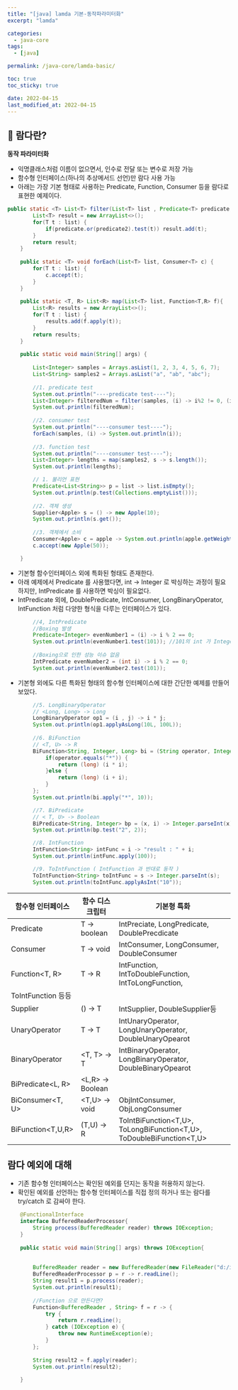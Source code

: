 ```yaml
---
title: "[java] lamda 기본-동작파라미터화"
excerpt: "lamda"

categories:
  - java-core
tags:
  - [java]

permalink: /java-core/lamda-basic/

toc: true
toc_sticky: true

date: 2022-04-15
last_modified_at: 2022-04-15
---
```


## 🦥 람다란?

**동작 파라미터화**
  - 익명클래스처럼 이름이 없으면서, 인수로 전달 또는 변수로 저장 가능
  - 함수형 인터페이스(하나의 추상메서드 선언)만 람다 사용 가능
  - 아래는 가장 기본 형태로 사용하는 Predicate, Function, Consumer 등을 람다로 표현한 예제이다.
  
```java
public static <T> List<T> filter(List<T> list , Predicate<T> predicate, Predicate<T> predicate2){
		List<T> result = new ArrayList<>();
		for(T t : list) {
			if(predicate.or(predicate2).test(t)) result.add(t);
		}
		return result;
	}
	
	public static <T> void forEach(List<T> list, Consumer<T> c) {
		for(T t : list) {
			c.accept(t);
		}
	}
	
	public static <T, R> List<R> map(List<T> list, Function<T,R> f){
		List<R> results = new ArrayList<>();
		for(T t : list) {
			results.add(f.apply(t));
		}
		return results;
	}
	
	public static void main(String[] args) {
		
		List<Integer> samples = Arrays.asList(1, 2, 3, 4, 5, 6, 7);
		List<String> samples2 = Arrays.asList("a", "ab", "abc");
		
		//1. predicate test
		System.out.println("----predicate test----");
		List<Integer> filteredNum = filter(samples, (i) -> i%2 != 0, (i) -> i > 5);
		System.out.println(filteredNum);
		
		//2. consumer test
		System.out.println("----consumer test----");
		forEach(samples, (i) -> System.out.println(i));
		
		//3. function test
		System.out.println("----consumer test----");
		List<Integer> lengths = map(samples2, s -> s.length());
		System.out.println(lengths);

		// 1. 불리언 표현
		Predicate<List<String>> p = list -> list.isEmpty();
		System.out.println(p.test(Collections.emptyList()));
		
		//2. 객체 생성
		Supplier<Apple> s = () -> new Apple(10);
		System.out.println(s.get());
		
		//3. 객체에서 소비
		Consumer<Apple> c = apple -> System.out.println(apple.getWeight());
		c.accept(new Apple(50));

	}
```

  - 기본형 함수인터페이스 외에 특화된 형태도 존재한다.
  - 아래 예제에서 Predicate 를 사용했다면, int -> Integer 로 박싱하는 과정이 필요하지만, IntPredicate 를 사용하면 박싱이 필요없다.
  - IntPredicate 외에, DoublePredicate, IntConsumer, LongBinaryOperator, IntFunction 처럼 다양한 형식을 다루는 인터페이스가 있다.

```java
	    //4, IntPredicate
		//Boxing 발생
		Predicate<Integer> evenNumber1 = (i) -> i % 2 == 0;
		System.out.println(evenNumber1.test(101)); //101의 int 가 Integer로 박싱됨. 
		
		//Boxing으로 인한 성능 이슈 없음
		IntPredicate evenNumber2 = (int i) -> i % 2 == 0;
		System.out.println(evenNumber2.test(101));
```   

  - 기본형 외에도 다른 특화된 형태의 함수형 인터페이스에 대한 간단한 예제를 만들어보았다.

```java
        //5. LongBinaryOperator
		// <Long, Long> -> Long
		LongBinaryOperator op1 = (i , j) -> i * j;
		System.out.println(op1.applyAsLong(10L, 100L));
		
		//6. BiFunction
		// <T, U> -> R
		BiFunction<String, Integer, Long> bi = (String operator, Integer i) -> {
			if(operator.equals("*")) {
				return (long) (i * i);
			}else {
				return (long) (i + i);
			}
		};
		System.out.println(bi.apply("*", 10));

		//7. BiPredicate
		// < T, U> -> Boolean
		BiPredicate<String, Integer> bp = (x, i) -> Integer.parseInt(x) == i;
		System.out.println(bp.test("2", 2));

		//8. IntFunction
		IntFunction<String> intFunc = i -> "result : " + i;
		System.out.println(intFunc.apply(100));

		//9. ToIntFunction ( IntFunction 과 반대로 동작 )
		ToIntFunction<String> toIntFunc = s -> Integer.parseInt(s);
		System.out.println(toIntFunc.applyAsInt("10"));

```

|**함수형 인터페이스** | 함수 디스크립터 | 기본형 특화|
|------|---|---|
|Predicate<T> | T -> boolean | IntPreciate, LongPredicate, DoublePrecdicate|
|Consumer<T> | T -> void | IntConsumer, LongConsumer, DoubleConsumer|
|Function<T, R> | T -> R | IntFunction<R>, IntToDoubleFunction, IntToLongFunction, 
ToIntFunction<T> 등등|
|Supplier<T>|() -> T|IntSupplier, DoubleSupplier등|
|UnaryOperator<T>|T -> T|IntUnaryOperator, LongUnaryOperator, DoubleUnaryOpearot|
|BinaryOperator<T>|<T, T> -> T|IntBinaryOperator, LongBinaryOperator, DoubleBinaryOpearot|
|BiPredicate<L, R>|<L,R> -> Boolean||
|BiConsumer<T, U>|<T,U> -> void|ObjIntConsumer<T>, ObjLongConsumer<T>|
|BiFunction<T,U,R>|(T,U) -> R|ToIntBiFunction<T,U>, ToLongBiFunction<T,U>, ToDoubleBiFunction<T,U>|

## 람다 예외에 대해
 - 기존 함수형 인터페이스는 확인된 예외를 던지는 동작을 허용하지 않는다. 
 - 확인된 예외를 선언하는 함수형 인터페이스를 직접 정의 하거나 또는 람다를 try/catch 로 감싸야 한다. 

```java
	@FunctionalInterface
	interface BufferedReaderProcessor{
		String process(BufferedReader reader) throws IOException;
	}
	
	public static void main(String[] args) throws IOException{
		
		
		BufferedReader reader = new BufferedReader(new FileReader("d:/insys_alarm.html"));
		BufferedReaderProcessor p = r -> r.readLine();
		String result1 = p.process(reader);
		System.out.println(result1);
		
		//Function 으로 만든다면?
		Function<BufferedReader , String> f = r -> {
			try {
				return r.readLine();
			} catch (IOException e) {
				throw new RuntimeException(e);
			}
		};
		
		String result2 = f.apply(reader);
		System.out.println(result2);
		
	}
```
